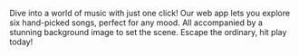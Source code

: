 Dive into a world of music with just one click! Our web app lets you explore six hand-picked songs, perfect for any mood.  All accompanied by a stunning background image to set the scene. Escape the ordinary, hit play today!
